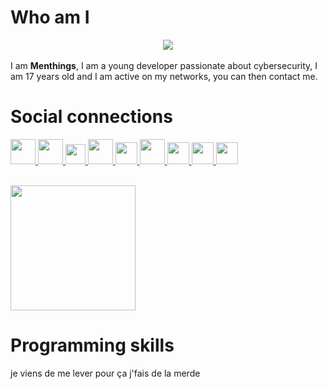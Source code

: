 <meta name="Keywords" content="Menthings">
<meta name="Keywords" content="Menthinqs">
<meta name="Keywords" content="GitHub, Menthings">
<meta name="Keywords" content="Le plus beau">


# Who am I
<center><img src="https://media.giphy.com/media/A19JLnrlw4rte/giphy.gif"></center><br>
I am <strong>Menthings</strong>, I am a young developer passionate about cybersecurity, I am 17 years old and I am active on my networks, you can then contact me.

# Social connections

<a href="https://twitter.com/Menthinqs" target="_blank">
    <img width="40px" height="40px" src="https://www.hesus.eu/wp-content/uploads/2019/05/twitter-logo-png-twitter-logo-vector-png-clipart-library-518.png">
</a>
  
<a href="https://facebook.com/Menthinqs" target="_blank">
    <img width="40px" height="40px" src="https://lh3.googleusercontent.com/proxy/awM1ANu33Ga80cGiv_2vyuQsNfbCieeWDHJTrBf_1J5uwhGoluZbpdGxOqru8QHEeGUsw33gT2IzlotQjMRsGK6pOeFAFJNSnH3r8KGZFSSgU3XYH3gpwlRY0LL1EnBd6fwsnA">
</a>
  
<a href="https://www.youtube.com/c/Menthings" target="_blank">
    <img width="32px" height="32px" src="https://www.freepnglogos.com/uploads/youtube-logo-icon-png-11.png">
</a>
  
<a href="https://www.github.com/Menthings" target="_blank">
    <img width="40px" height="40px" src="https://github.com/fluidicon.png">
</a>

<a href="https://www.hackthebox.eu/profile/222280" target="_blank">
    <img width="35px" height="35px" src="https://forum.hackthebox.eu/uploads/RJZMUY81IQLQ.png">
</a>
  
<a href="https://www.root-me.org/Menthings" target="_blank">
    <img width="40px" height="40px" src="https://www.root-me.org/squelettes/img/rblackGrand32.png">
</a>
  
<a href="https://pastebin.com/u/Menthings" target="_blank">
    <img width="35px" height="35px" src="https://pastebin.com/favicon.ico">
</a>

<a href="https://doxbin.org/user/Menthings" target="_blank">
    <img width="35px" height="35px" src="https://pbs.twimg.com/profile_images/894645526091649024/EhhI5FWM_400x400.jpg">
</a>

<a href="https://www.twitch.tv/menthings" target="_blank">
    <img width="35px" height="35px" src="https://seeklogo.com/images/T/twitch-logo-4931D91F85-seeklogo.com.png">
</a>

<br><a href="https://discord.gg/9ZzhQ49" target="_blank">
    <img width="200" height="200" src="https://p.kindpng.com/picc/s/683-6834324_join-the-pwned-discord-community-hd-png-download.png">
</a>

# Programming skills

je viens de me lever pour ça j'fais de la merde
